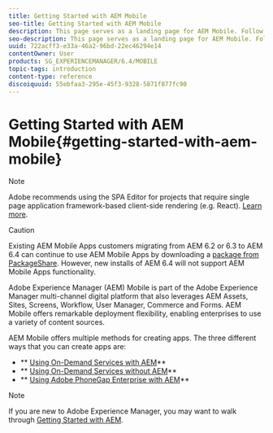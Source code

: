 ```yaml
---
title: Getting Started with AEM Mobile
seo-title: Getting Started with AEM Mobile
description: This page serves as a landing page for AEM Mobile. Follow this page as a starting point to learn about the three different ways for creating apps.
seo-description: This page serves as a landing page for AEM Mobile. Follow this page as a starting point to learn about the three different ways for creating apps.
uuid: 722acff3-e33a-46a2-96bd-22ec46294e14
contentOwner: User
products: SG_EXPERIENCEMANAGER/6.4/MOBILE
topic-tags: introduction
content-type: reference
discoiquuid: 55ebfaa3-295e-45f3-9328-5871f877fc90
---
```


# Getting Started with AEM Mobile{#getting-started-with-aem-mobile}

>[!NOTE]
>
>Adobe recommends using the SPA Editor for projects that require single page application framework-based client-side rendering (e.g. React). [Learn more](../../sites/developing/using/spa-overview.md).

>[!CAUTION]
>
>Existing AEM Mobile Apps customers migrating from AEM 6.2 or 6.3 to AEM 6.4 can continue to use AEM Mobile Apps by downloading a [package from PackageShare](https://www.adobeaemcloud.com/content/marketplace/marketplaceProxy.html?packagePath=/content/companies/public/adobe/packages/cq640/compatpack/aem-mobile-package). However, new installs of AEM 6.4 will not support AEM Mobile Apps functionality.

Adobe Experience Manager (AEM) Mobile is part of the Adobe Experience Manager multi-channel digital platform that also leverages AEM Assets, Sites, Screens, Workflow, User Manager, Commerce and Forms. AEM Mobile offers remarkable deployment flexibility, enabling enterprises to use a variety of content sources.

AEM Mobile offers multiple methods for creating apps. The three different ways that you can create apps are:

* ** [Using On-Demand Services with AEM](../../mobile/using/getting-started-aem-mobile-on-demand.md)**
* ** [Using On-Demand Services without AEM](https://helpx.adobe.com/digital-publishing-solution/topics.html)**
* ** [Using Adobe PhoneGap Enterprise with AEM](../../mobile/using/getting-started-aem-mobile-phonegap.md)**

>[!NOTE]
>
>If you are new to Adobe Experience Manager, you may want to walk through [Getting Started with AEM](../../sites/deploying/using/deploy.md).

